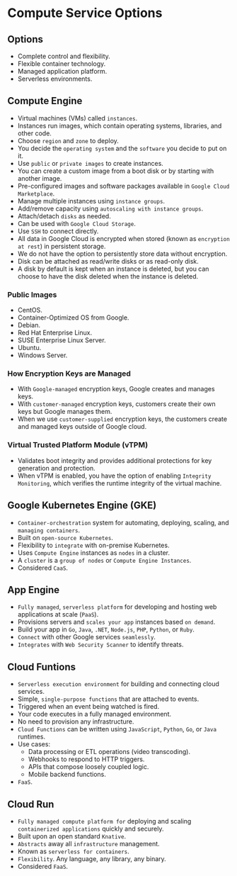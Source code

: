 # Compute Service Options

## Options

- Complete control and flexibility.
- Flexible container technology.
- Managed application platform.
- Serverless environments.

## Compute Engine

- Virtual machines (VMs) called `instances`.
- Instances run images, which contain operating systems, libraries, and other code.
- Choose `region` and `zone` to deploy.
- You decide the `operating system` and the `software` you decide to put on it.
- Use `public` or `private images` to create instances.
- You can create a custom image from a boot disk or by starting with another image.
- Pre-configured images and software packages available in `Google Cloud Marketplace`.
- Manage multiple instances using `instance groups`.
- Add/remove capacity using `autoscaling with instance groups`.
- Attach/detach `disks` as needed.
- Can be used with `Google Cloud Storage`.
- Use `SSH` to connect directly.
- All data in Google Cloud is encrypted when stored (known as `encryption at rest`) in persistent storage.
- We do not have the option to persistently store data without encryption.
- Disk can be attached as read/write disks or as read-only disk.
- A disk by default is kept when an instance is deleted, but you can choose to have the disk deleted when the instance is deleted.

### Public Images

- CentOS.
- Container-Optimized OS from Google.
- Debian.
- Red Hat Enterprise Linux.
- SUSE Enterprise Linux Server.
- Ubuntu.
- Windows Server.

### How Encryption Keys are Managed

- With `Google-managed` encryption keys, Google creates and manages keys.
- With `customer-managed` encryption keys, customers create their own keys but Google manages them.
- When we use `customer-supplied` encryption keys, the customers create and managed keys outside of Google cloud.

### Virtual Trusted Platform Module (vTPM)

- Validates boot integrity and provides additional protections for key generation and protection.
- When vTPM is enabled, you have the option of enabling `Integrity Monitoring`, which verifies the runtime integrity of the virtual machine.

## Google Kubernetes Engine (GKE)

- `Container-orchestration` system for automating, deploying, scaling, and `managing containers`.
- Built on `open-source Kubernetes`.
- Flexibility to `integrate` with on-premise Kubernetes.
- Uses `Compute Engine` instances as `nodes` in a cluster.
- A `cluster` is a `group of nodes` or `Compute Engine Instances`.
- Considered `CaaS`.

## App Engine

- `Fully managed`, `serverless platform` for developing and hosting web applications at scale (`PaaS`).
- Provisions servers and `scales your app` instances based `on demand`.
- Build your app in `Go`, `Java`, `.NET`, `Node.js`, `PHP`, `Python`, or `Ruby`.
- `Connect` with other Google services `seamlessly`.
- `Integrates` with `Web Security Scanner` to identify threats.

## Cloud Funtions

- `Serverless execution environment` for building and connecting cloud services.
- Simple, `single-purpose functions` that are attached to events.
- Triggered when an event being watched is fired.
- Your code executes in a fully managed environment.
- No need to provision any infrastructure.
- `Cloud Functions` can be written using `JavaScript`, `Python`, `Go`, or `Java` runtimes.
- Use cases:
    - Data processing or ETL operations (video transcoding).
    - Webhooks to respond to HTTP triggers.
    - APIs that compose loosely coupled logic.
    - Mobile backend functions.
- `FaaS`.

## Cloud Run

- `Fully managed compute platform for` deploying and scaling `containerized applications` quickly and securely.
- Built upon an open standard `Knative`.
- `Abstracts` away all `infrastructure` management.
- Known as `serverless for containers`.
- `Flexibility`. Any language, any library, any binary.
- Considered `FaaS`.

